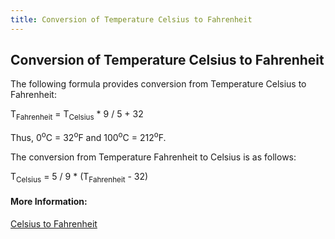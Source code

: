 ```yaml
---
title: Conversion of Temperature Celsius to Fahrenheit
---
```

## Conversion of Temperature Celsius to Fahrenheit
<!-- The article goes here, in GitHub-flavored Markdown. Feel free to add YouTube videos, images, and CodePen/JSBin embeds  -->

The following formula provides conversion from Temperature Celsius to Fahrenheit:

<span class="texhtml">T<sub>Fahrenheit</sub> = T<sub>Celsius</sub> * 9 / 5 + 32</span>

Thus, <span class="texhtml">0<sup>o</sup>C = 32<sup>o</sup>F</span> and <span class="texhtml">100<sup>o</sup>C = 212<sup>o</sup>F</span>.

The conversion from Temperature Fahrenheit to Celsius is as follows:

<span class="texhtml">T<sub>Celsius</sub> = 5 / 9 * (T<sub>Fahrenheit</sub> - 32)</span>

#### More Information:
<!-- Please add any articles you think might be helpful to read before writing the article -->

<a href='http://www.rapidtables.com/convert/temperature/how-celsius-to-fahrenheit.htm' target='_blank' rel='nofollow'>Celsius to Fahrenheit</a>
